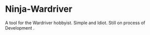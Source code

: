 # Ninja-Wardriver
A tool for the Wardriver hobbyist. Simple and Idiot. Still on process of Development .
